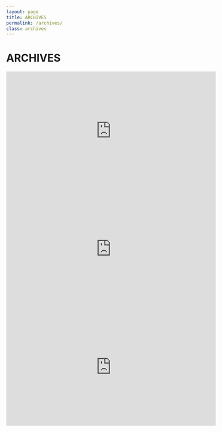 ```yaml
---
layout: page
title: ARCHIVES
permalink: /archives/
class: archives
---
```

# ARCHIVES

<iframe width="560" height="315" src="https://www.youtube.com/embed/videoseries?list=PLDeicGW8SQOxxSQVCkok2T1v45b9hkQqh" title="YouTube video player" frameborder="0" allow="accelerometer; autoplay; clipboard-write; encrypted-media; gyroscope; picture-in-picture" allowfullscreen></iframe>

<iframe width="560" height="315" src="https://www.youtube.com/embed/videoseries?list=PLDeicGW8SQOwVdHDQkhUoDkCS67VDRVAd" title="YouTube video player" frameborder="0" allow="accelerometer; autoplay; clipboard-write; encrypted-media; gyroscope; picture-in-picture" allowfullscreen></iframe>

<iframe width="560" height="315" src="https://www.youtube.com/embed/videoseries?list=PLDeicGW8SQOx1PM5iAuSNZVw28XyyawCJ" title="YouTube video player" frameborder="0" allow="accelerometer; autoplay; clipboard-write; encrypted-media; gyroscope; picture-in-picture" allowfullscreen></iframe>